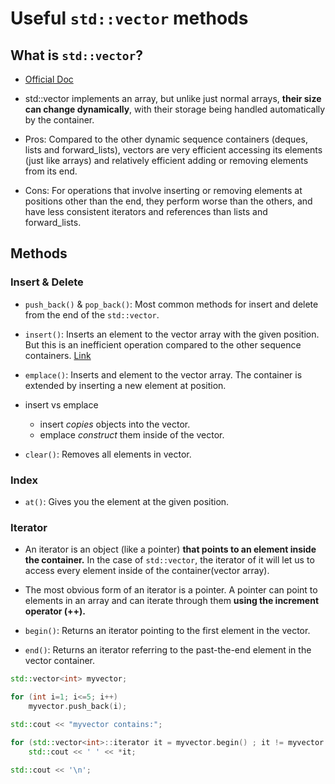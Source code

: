 # Useful `std::vector` methods

## What is `std::vector`?

- [Official Doc](https://www.cplusplus.com/reference/vector/vector/)

- std::vector implements an array, but unlike just normal arrays, **their size can change dynamically**, with their storage being handled automatically by the container.

- Pros: Compared to the other dynamic sequence containers (deques, lists and forward_lists), vectors are very efficient accessing its elements (just like arrays) and relatively efficient adding or removing elements from its end.

- Cons: For operations that involve inserting or removing elements at positions other than the end, they perform worse than the others, and have less consistent iterators and references than lists and forward_lists.

## Methods

### Insert & Delete

- `push_back()` & `pop_back()`: Most common methods for insert and delete from the end of the `std::vector`.

- `insert()`: Inserts an element to the vector array with the given position. But this is an inefficient operation compared to the other sequence containers. [Link](https://www.cplusplus.com/reference/vector/vector/insert/)

- `emplace()`: Inserts and element to the vector array. The container is extended by inserting a new element at position.

- insert vs emplace

    - insert *copies* objects into the vector.
    - emplace *construct* them inside of the vector.

- `clear()`: Removes all elements in vector.

### Index

- `at()`: Gives you the element at the given position.

### Iterator

- An iterator is an object (like a pointer) **that points to an element inside the container.** In the case of `std::vector`, the iterator of it will let us to access every element inside of the container(vector array).

- The most obvious form of an iterator is a pointer. A pointer can point to elements in an array and can iterate through them **using the increment operator (++).**

- `begin()`: Returns an iterator pointing to the first element in the vector.
- `end()`: Returns an iterator referring to the past-the-end element in the vector container.

```cpp
std::vector<int> myvector;

for (int i=1; i<=5; i++)
    myvector.push_back(i);

std::cout << "myvector contains:";

for (std::vector<int>::iterator it = myvector.begin() ; it != myvector.end(); ++it) // Increase the iterator
    std::cout << ' ' << *it;

std::cout << '\n';
```
